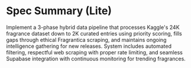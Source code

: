 # Spec Summary (Lite)

Implement a 3-phase hybrid data pipeline that processes Kaggle's 24K fragrance dataset down to 2K curated entries using priority scoring, fills gaps through ethical Fragrantica scraping, and maintains ongoing intelligence gathering for new releases. System includes automated filtering, respectful web scraping with proper rate limiting, and seamless Supabase integration with continuous monitoring for trending fragrances.